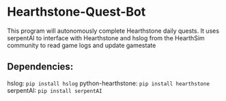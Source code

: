 # Hearthstone-Quest-Bot
This program will autonomously complete Hearthstone daily quests. It uses serpentAI to interface with Hearthstone and hslog from the HearthSim community to read game logs and update gamestate

## Dependencies:
hslog: `pip install hslog`
python-hearthstone: `pip install hearthstone`
serpentAI: `pip install serpentAI`